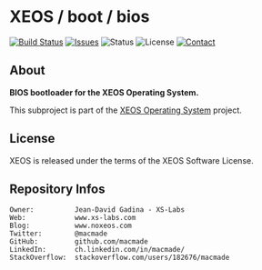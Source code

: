 XEOS / boot / bios
==================

[![Build Status](https://img.shields.io/travis/macmade/XEOS-boot-bios.svg?branch=master&style=flat)](https://travis-ci.org/macmade/XEOS-boot-bios)
[![Issues](http://img.shields.io/github/issues/macmade/XEOS-boot-bios.svg?style=flat)](https://github.com/macmade/XEOS-boot-bios/issues)
![Status](https://img.shields.io/badge/status-active-brightgreen.svg?style=flat)
![License](https://img.shields.io/badge/license-xeos-brightgreen.svg?style=flat)
[![Contact](https://img.shields.io/badge/contact-@macmade-blue.svg?style=flat)](https://twitter.com/macmade)

About
-----

**BIOS bootloader for the XEOS Operating System.**

This subproject is part of the [XEOS Operating System](https://github.com/macmade/XEOS/) project.

License
-------

XEOS is released under the terms of the XEOS Software License.

Repository Infos
----------------

    Owner:			Jean-David Gadina - XS-Labs
    Web:			www.xs-labs.com
    Blog:			www.noxeos.com
    Twitter:		@macmade
    GitHub:			github.com/macmade
    LinkedIn:		ch.linkedin.com/in/macmade/
    StackOverflow:	stackoverflow.com/users/182676/macmade
